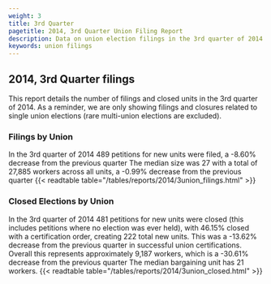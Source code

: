 ```yaml
---
weight: 3
title: 3rd Quarter
pagetitle: 2014, 3rd Quarter Union Filing Report
description: Data on union election filings in the 3rd quarter of 2014
keywords: union filings
---
```


## 2014, 3rd Quarter filings

This report details the number of filings and closed units in the 3rd quarter of 2014. As a reminder, we are only showing filings and closures related to single union elections (rare multi-union elections are excluded).

### Filings by Union
In the 3rd quarter of 2014 489 petitions for new units were filed, a -8.60% decrease from the previous quarter The median size was 27 with a total of 27,885 workers across all units, a -0.99% decrease from the previous quarter
{{< readtable table="/tables/reports/2014/3union_filings.html" >}}

### Closed Elections by Union
In the 3rd quarter of 2014 481 petitions for new units were closed (this includes petitions where no election was ever held), with 46.15% closed with a certification order, creating 222 total new units. This was a -13.62% decrease from the previous quarter in successful union certifications. Overall this represents approximately 9,187 workers, which is a -30.61% decrease from the previous quarter The median bargaining unit has 21 workers.
{{< readtable table="/tables/reports/2014/3union_closed.html" >}}
